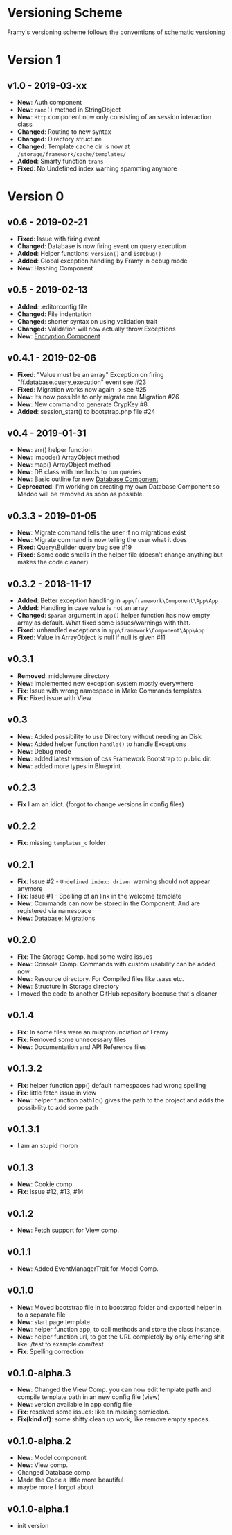 # Versioning Scheme

Framy's versioning scheme follows the conventions of [schematic versioning](https://semver.org/)

# Version 1

## v1.0 - 2019-03-xx

- **New**: Auth component
- **New**: `rand()` method in StringObject
- **New**: `Http` component now only consisting of an session interaction class 
- **Changed**: Routing to new syntax
- **Changed**: Directory structure
- **Changed**: Template cache dir is now at `/storage/framework/cache/templates/`
- **Added**: Smarty function `trans`
- **Fixed**: No Undefined index warning spamming anymore

# Version 0

## v0.6 - 2019-02-21

- **Fixed**: Issue with firing event
- **Changed**: Database is now firing event on query execution
- **Added**: Helper functions: `version()` and `isDebug()`
- **Added**: Global exception handling by Framy in debug mode 
- **New**: Hashing Component

## v0.5 - 2019-02-13

- **Added**: .editorconfig file
- **Changed**: File indentation
- **Changed**: shorter syntax on using validation trait
- **Changed**: Validation will now actually throw Exceptions
- **New**: [Encryption Component](security/encryption.md)

## v0.4.1 - 2019-02-06

- **Fixed**: "Value must be an array" Exception on firing "ff.database.query_execution" event see #23 
- **Fixed**: Migration works now again -> see #25 
- **New**: Its now possible to only migrate one Migration #26 
- **New**: New command to generate CrypKey #8 
- **Added**: session_start() to bootstrap.php file #24 

## v0.4 - 2019-01-31

- **New**: arr() helper function
- **New**: impode() ArrayObject method
- **New**: map() ArrayObject method
- **New**: DB class with methods to run queries
- **New**: Basic outline for new [Database Component](database/getting_started.md)
- **Deprecated**: I'm working on creating my own Database Component so Medoo will be removed as soon as possible.

## v0.3.3 - 2019-01-05

- **New**: Migrate command tells the user if no migrations exist
- **New**: Migrate command is now telling the user what it does
- **Fixed**: Query\Builder query bug see #19 
- **Fixed**: Some code smells in the helper file (doesn't change anything but makes the code cleaner)

## v0.3.2 - 2018-11-17

- **Added**: Better exception handling in `app\framework\Component\App\App`
- **Added**: Handling in case value is not an array 
- **Changed**: `$param` argument in `app()` helper function has now empty array as default. What fixed some issues/warnings with that.
- **Fixed**: unhandled exceptions in `app\framework\Component\App\App`
- **Fixed**: Value in ArrayObject is null if null is given #11


## v0.3.1

- **Removed**: middleware directory
- **New**: Implemented new exception system mostly everywhere
- **Fix**: Issue with wrong namespace in Make Commands templates
- **Fix**: Fixed issue with View

## v0.3

- **New**: Added possibility to use Directory without needing an Disk
- **New**: Added helper function `handle()` to handle Exceptions
- **New**: Debug mode
- **New**: added latest version of css Framework Bootstrap to public dir.
- **New**: added more types in Blueprint

## v0.2.3

 - **Fix** I am an idiot. (forgot to change versions in config files)

## v0.2.2

 - **Fix**: missing `templates_c` folder

## v0.2.1

 - **Fix**: Issue #2 - `Undefined index: driver` warning should not appear anymore  
 - **Fix**: Issue #1 - Spelling of an link in the welcome template
 - **New**: Commands can now be stored in the Component. And are registered via namespace 
 - **New**: [Database: Migrations](database/migration.md)

## v0.2.0

- **Fix**: The Storage Comp. had some weird issues
- **New**: Console Comp. Commands with custom usability can be added now
- **New**: Resource directory. For Compiled files like .sass etc.
- **New**: Structure in Storage directory
- I moved the code to another GitHub repository because that's cleaner

## v0.1.4

- **Fix**: In some files were an mispronunciation of Framy
- **Fix**: Removed some unnecessary files
- **New**: Documentation and API Reference files

## v0.1.3.2

- **Fix**: helper function app() default namespaces had wrong spelling
- **Fix**: little fetch issue in view
- **New**: helper function pathTo() gives the path to the project and adds the possibility to add some path

## v0.1.3.1

- I am an stupid moron

## v0.1.3

- **New**: Cookie comp.
- **Fix**: Issue #12, #13, #14

## v0.1.2

- **New**: Fetch support for View comp.

## v0.1.1

- **New**: Added EventManagerTrait for Model Comp.

## v0.1.0

- **New**: Moved bootstrap file in to bootstrap folder and exported helper in to a separate file
- **New**: start page template
- **New**: helper function app, to call methods and store the class instance.
- **New**: helper function url, to get the URL completely by only entering shit like: /test to example.com/test
- **Fix**: Spelling correction

## v0.1.0-alpha.3

- **New**: Changed the View Comp. you can now edit template path and compile template path in an new config file (view)
- **New**: version available in app config file
- **Fix**: resolved some issues: like an missing semicolon.
- **Fix(kind of)**: some shitty clean up work, like remove empty spaces.

## v0.1.0-alpha.2

- **New**: Model component
- **New**: View comp.
- Changed Database comp.
- Made the Code a little more beautiful
- maybe more I forgot about

## v0.1.0-alpha.1

- init version

